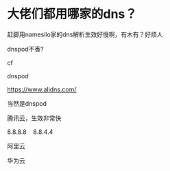 # 大佬们都用哪家的dns？


赶脚用namesilo家的dns解析生效好慢啊，有木有？好烦人

dnspod不香?

cf

dnspod<img src="static/image/smiley/default/hug.gif" smilieid="13" border="0" alt="" /><img src="static/image/smiley/default/hug.gif" smilieid="13" border="0" alt="" /><img id="aimg_WGBdU" onclick="zoom(this, this.src, 0, 0, 0)" class="zoom" src="https://cdn.jsdelivr.net/gh/hishis/forum-master/public/images/patch.gif" onmouseover="img_onmouseoverfunc(this)" onload="thumbImg(this)" border="0" alt="" />

https://www.alidns.com/<img id="aimg_XZWji" onclick="zoom(this, this.src, 0, 0, 0)" class="zoom" src="https://cdn.jsdelivr.net/gh/hishis/forum-master/public/images/patch.gif" onmouseover="img_onmouseoverfunc(this)" onload="thumbImg(this)" border="0" alt="" />

当然是dnspod

腾讯云，生效非常快<img id="aimg_OzcQy" onclick="zoom(this, this.src, 0, 0, 0)" class="zoom" src="https://cdn.jsdelivr.net/gh/hishis/forum-master/public/images/patch.gif" onmouseover="img_onmouseoverfunc(this)" onload="thumbImg(this)" border="0" alt="" />

8.8.8.8&nbsp; &nbsp; 8.8.4.4

阿里云

华为云<img id="aimg_yDtFF" onclick="zoom(this, this.src, 0, 0, 0)" class="zoom" src="http:// " onmouseover="img_onmouseoverfunc(this)" onload="thumbImg(this)" border="0" alt="" />
